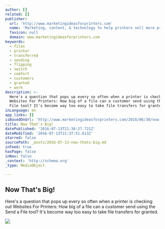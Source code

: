 ```yaml
---
author: []
related: []
publisher:
  url: 'http://www.marketingideasforprinters.com'
  name: 'Marketing, content, & technology to help printers sell more printing'
  favicon: null
  domain: www.marketingideasforprinters.com
keywords:
  - files
  - printer
  - transferred
  - sending
  - flipping
  - switch
  - comfort
  - customers
  - granted
  - work
description: >-
  Here's a question that pops up every so often when a printer is checking out
  Websites For Printers: How big of a file can a customer send using the Send a
  File tool? It's become way too easy to take file transfers for granted.
inLanguage: en
app_links: []
isBasedOnUrl: 'http://www.marketingideasforprinters.com/2016/06/30/now-thats-big/'
title: Now That's Big!
datePublished: '2016-07-13T21:38:27.721Z'
dateModified: '2016-07-13T21:37:51.613Z'
starred: false
sourcePath: _posts/2016-07-13-now-thats-big.md
inFeed: true
hasPage: false
inNav: false
_context: 'http://schema.org'
_type: MediaObject

---
```

<article style=""><h1>Now That's Big!</h1><p>Here's a question that pops up every so often when a printer is checking out Websites For Printers: How big of a file can a customer send using the Send a File tool? It's become way too easy to take file transfers for granted.</p><img src="http://www.marketingideasforprinters.com/wp-content/uploads/2016/06/Send-A-File-v2.jpg" /></article>